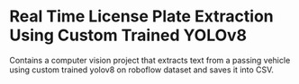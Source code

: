 # Real Time License Plate Extraction Using Custom Trained YOLOv8
Contains a computer vision project that extracts text from a passing vehicle using custom trained yolov8 on roboflow dataset and saves it into CSV.
